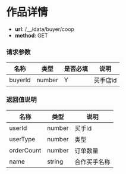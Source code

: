 作品详情
====

- **url**: /__/data/buyer/coop
- **method**: GET

### 请求参数

|   名称  |  类型  | 是否必填 |   说明   |
|---------|--------|----------|----------|
| buyerId | number | Y        | 买手店id |

### 返回值说明

|    名称    |  类型  |     说明     |
|------------|--------|--------------|
| userId     | number | 买手id       |
| userType   | number | 类型         |
| orderCount | number | 订单数量     |
| name       | string | 合作买手名称 |

